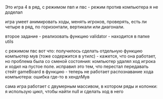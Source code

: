 Это игра 4 в ряд, с режимом пвп и пвс - режим против компьютера я не доделал 

игра умеет анимировать ходы, менять игроков, проверять, есть ли четыре в ряд, по горизонтали, вертикали или диагонали. 

второе задание - реализовать функцию validator - находится в папке utils 

с режимом пвс вот что: получилось сделать отдельную функцию компьютер мув (тоже содержится в утилс) - кажется, что она работает, но проблема была со сменой состояния: компьютер удалял ход игрока и ходил на пустое поле. исправил это тем, что перестал передавать стейт gameBoard в функцию - теперь не работает распознавание хода компьютера: ошибка где-то в хендлМув

сама игра работает с двумерным массивом, в котором ряды и колонки: я использую цикл, чтобы найти null и сделать ход в него 

